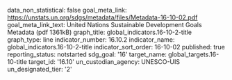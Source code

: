 data_non_statistical: false
goal_meta_link: https://unstats.un.org/sdgs/metadata/files/Metadata-16-10-02.pdf
goal_meta_link_text: United Nations Sustainable Development Goals Metadata (pdf 1361kB)
graph_title: global_indicators.16-10-2-title
graph_type: line
indicator_number: 16.10.2
indicator_name: global_indicators.16-10-2-title
indicator_sort_order: 16-10-02
published: true
reporting_status: notstarted
sdg_goal: '16'
target_name: global_targets.16-10-title
target_id: '16.10'
un_custodian_agency: UNESCO-UIS
un_designated_tier: '2'